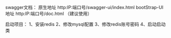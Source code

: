 swagger文档： 原生地址 http:IP:端口号/swagger-ui/index.html bootStrap-UI地址 http:IP:端口号/doc.html （建议使用）

启动项目： 1、安装redis 2、修改mysql配置 3、修改redis账号密码 4、启动启动类
